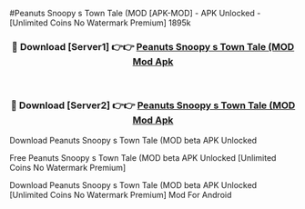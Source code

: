 #Peanuts Snoopy s Town Tale (MOD [APK-MOD] - APK Unlocked - [Unlimited Coins No Watermark Premium] 1895k



<div align="center">

<h3>🔴 Download [Server1] 👉👉 <a href="https://momento.my/?title=Peanuts_Snoopy_s_Town_Tale_(MOD">Peanuts Snoopy s Town Tale (MOD Mod Apk</a></h3><br>

<h3>🔴 Download [Server2] 👉👉 <a href="https://momento.my/?title=Peanuts_Snoopy_s_Town_Tale_(MOD">Peanuts Snoopy s Town Tale (MOD Mod Apk</a></h3>
</div>



Download Peanuts Snoopy s Town Tale (MOD beta APK Unlocked

Free Peanuts Snoopy s Town Tale (MOD beta APK Unlocked [Unlimited Coins No Watermark Premium]

Download Peanuts Snoopy s Town Tale (MOD beta APK Unlocked [Unlimited Coins No Watermark Premium] Mod For Android

